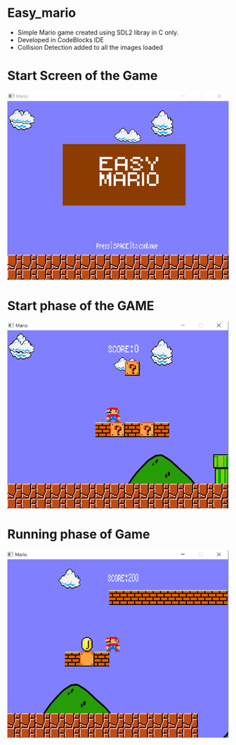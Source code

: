 # Easy_mario
<ul>
<li> Simple Mario game created using SDL2 libray in C only.</li>
<li> Developed in CodeBlocks IDE</li>
  <li> Collision Detection added to all the images loaded </li>
</ul>

# Start Screen of the Game
![](https://github.com/niranjanblank/Easy_mario/blob/main/Screenshots/Start_Screen.PNG)
# Start phase of the GAME
![](https://github.com/niranjanblank/Easy_mario/blob/main/Screenshots/Start_of_Game.PNG)

# Running phase of Game
![](https://github.com/niranjanblank/Easy_mario/blob/main/Screenshots/Running_Game.PNG)
